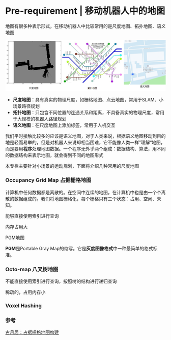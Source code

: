 # Pre-requirement | 移动机器人中的地图

地图有很多种表示形式，在移动机器人中比较常用的是尺度地图、拓扑地图、语义地图

<img src="img/01-地图/01-常见地图.png" alt="01-常见地图" style="zoom: 80%;" />

- **尺度地图**：具有真实的物理尺度，如栅格地图、点云地图，常用于SLAM、小场景路径规划
- **拓扑地图**：只包含不同位置的连通关系和距离，不具备真实的物理尺度，常用于大规模的机器人路径规划
- **语义地图**：在尺度地图上添加标签，常用于人机交互

我们平时接触比较多的应该是语义地图，对于人类来说，根据语义地图移动到目的地是轻而易举的，但是对机器人来说却相当困难，它不能像人类一样”理解“地图，而是要用**程序**处理地图数据。一个程序无外乎两个组成：数据结构、算法，用不同的数据结构来表示地图，就会得到不同的地图形式

本专栏主要针对小场景的运动规划，下面将介绍几种常用的尺度地图



### Occupancy Grid Map 占据栅格地图

计算机中任何数据都是离散的。在空间中连续的地图，在计算机中也是由一个个离散的数据组成的。我们将地图栅格化，每个栅格只有三个状态：占用、空闲、未知。

能够直接使用索引进行查询

内存占用大

PGM地图

**PGM**是Portable Gray Map的缩写。它是**灰度图像格式**中一种最简单的格式标准。



### Octo-map 八叉树地图

不能直接使用索引进行查询，按照树的结构进行递归查询

稀疏的，占用内存小

### Voxel Hashing



### 参考

[古月居：占据栅格地图构建](https://www.guyuehome.com/14968)